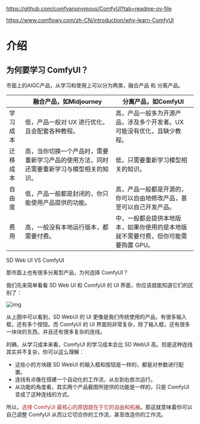 https://github.com/comfyanonymous/ComfyUI?tab=readme-ov-file

https://www.comflowy.com/zh-CN/introduction/why-learn-ComfyUI

# 介绍

## 为何要学习 ComfyUI？

市面上的AIGC产品，从学习和使用上可以分为两类，融合产品 和 分离产品。

|          | 融合产品，如Midjourney                                       | 分离产品，如ComfyUI                                          |
| -------- | ------------------------------------------------------------ | ------------------------------------------------------------ |
| 学习成本 | 低，产品一般对 UX 进行优化，且会配套各种教程。               | 高，产品一般多为开源产品，涉及多个开发者。UX 可能没有优化，且缺少教程。 |
| 迁移成本 | 高，当你切换一个产品时，需要重新学习产品的使用方法，同时还需要重新学习与模型相关的知识。 | 低，只需要重新学习模型相关的知识。                           |
| 自由度   | 低，产品一般都是封闭的，你只能使用产品提供的功能。           | 高，产品一般都是开源的，你可以自由地修改产品，甚至可以自己开发产品。 |
| 费用     | 高，一般没有本地运行版本，都需要付费。                       | 中，一般都会提供本地版本，如果你使用的是本地版就不需要付费，但你可能需要购置 GPU。 |



SD Web UI VS ComfyUI

那市面上也有很多分离型产品，为何选择 ComfyUI？

我们先来简单看看 SD Web UI 和 ComfyUI 的 UI 界面，你应该就能知道它们的区别了：

![img](https://www.comflowy.com/introduction/001.png)

从上图中可以看到，SD WebUI 的 UI 更像是我们传统使用的产品，有很多输入框，还有多个按钮。而 ComfyUI 的 UI 界面则非常复杂，除了输入框，还有很多一块块的东西，并且还有很多复杂的连线。

的确，从学习成本来看，ComfyUI 的学习成本会比 SD WebUI 高。但是这种连线其实并不复杂，你可以这么理解：

- 这些小的方块跟 SD WebUI 的输入框和按钮是一样的，都是对参数进行配置。
- 连线有点像在搭建一个自动化的工作流，从左到右依次运行。
- 从功能的角度看，其实两个产品截图所提供的功能是一样的，只是 ComfyUI 变成了这种连线的方式。

所以，<font color="brown">选择 ComfyUI 最核心的原因就在于它的自由和拓展</font>。那这就意味着你可以自己调整 ComfyUI 从而让它切合你的工作流，甚至改造你的工作流。